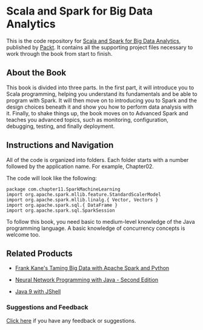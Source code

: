 # Scala and Spark for Big Data Analytics
This is the code repository for [Scala and Spark for Big Data Analytics](https://www.packtpub.com/big-data-and-business-intelligence/scala-and-spark-big-data-analytics?utm_source=GitHub), published by [Packt](https://www.packtpub.com/?utm_source=github). It contains all the supporting project files necessary to work through the book from start to finish.
## About the Book
This book is divided into three parts. In the first part, it will introduce you to Scala programming, helping you understand its fundamentals and be able to program with Spark. It will then move on to introducing you to Spark and the design choices beneath it and show you how to perform data analysis with it. Finally, to shake things up, the book moves on to Advanced Spark and teaches you advanced topics, such as monitoring, configuration, debugging, testing, and finally deployment.

## Instructions and Navigation
All of the code is organized into folders. Each folder starts with a number followed by the application name. For example, Chapter02.



The code will look like the following:
```
package com.chapter11.SparkMachineLearning
import org.apache.spark.mllib.feature.StandardScalerModel
import org.apache.spark.mllib.linalg.{ Vector, Vectors }
import org.apache.spark.sql.{ DataFrame }
import org.apache.spark.sql.SparkSession
```

To follow this book, you need basic to medium-level knowledge of the Java programming language. A basic knowledge of concurrency concepts is welcome too.

## Related Products
* [Frank Kane's Taming Big Data with Apache Spark and Python](https://www.packtpub.com/big-data-and-business-intelligence/frank-kanes-taming-big-data-apache-spark-and-python?utm_source=GitHub)

* [Neural Network Programming with Java - Second Edition](https://www.packtpub.com/big-data-and-business-intelligence/neural-network-programming-java-second-edition?utm_source=GitHub)

* [Java 9 with JShell](https://www.packtpub.com/application-development/java-9-jshell?utm_source=GitHub)

### Suggestions and Feedback
[Click here](https://docs.google.com/forms/d/e/1FAIpQLSe5qwunkGf6PUvzPirPDtuy1Du5Rlzew23UBp2S-P3wB-GcwQ/viewform) if you have any feedback or suggestions.

